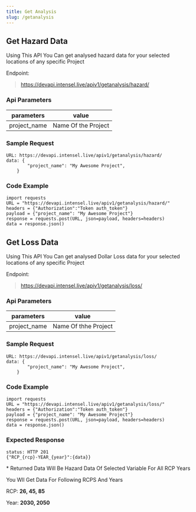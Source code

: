 ```yaml
---
title: Get Analysis
slug: /getanalysis
---
```


## Get Hazard Data

Using This API You Can get analysed hazard data for your selected locations of any specific Project

Endpoint:

> https://devapi.intensel.live/apiv1/getanalysis/hazard/


### Api Parameters

| parameters        | value                             |
| ---------------- | --------------------------------- |
| project_name              | Name Of the Project    |

### Sample Request
```
URL: https://devapi.intensel.live/apiv1/getanalysis/hazard/
data: {
		"project_name": "My Awesome Project",
    }
```
### Code Example

```
import requests
URL = "https://devapi.intensel.live/apiv1/getanalysis/hazard/"
headers = {"Authorization":"Token auth_token"}
payload = {"project_name": "My Awesome Project"}
response = requests.post(URL, json=payload, headers=headers)
data = response.json()
```

## Get Loss Data

Using This API You Can get analysed Dollar Loss data for your selected locations of any specific Project

Endpoint:

> https://devapi.intensel.live/apiv1/getanalysis/loss/


### Api Parameters

| parameters        | value                             |
| ---------------- | --------------------------------- |
| project_name              | Name Of thhe Project    |

### Sample Request
```
URL: https://devapi.intensel.live/apiv1/getanalysis/loss/
data: {
		"project_name": "My Awesome Project",
    }
```
### Code Example

```
import requests
URL = "https://devapi.intensel.live/apiv1/getanalysis/loss/"
headers = {"Authorization":"Token auth_token"}
payload = {"project_name": "My Awesome Project"}
response = requests.post(URL, json=payload, headers=headers)
data = response.json()
```

### Expected Response
```
status: HTTP 201
{"RCP_{rcp}-YEAR_{year}":{data}}
```
\* Returned Data Will Be Hazard Data Of Selected Variable For All RCP Years

You Wll Get Data For Following RCPS And Years

RCP: **26, 45, 85**

Year: **2030, 2050**